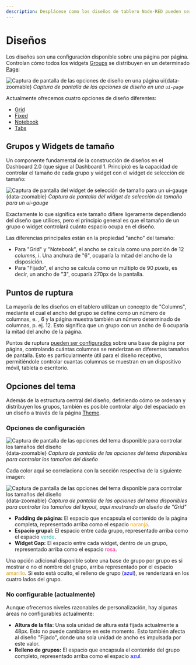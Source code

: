 ```yaml
---
description: Desplácese como los diseños de tablero Node-RED pueden ser configurados para sus aplicaciones.
---
```


# Diseños

Los diseños son una configuración disponible sobre una página por página. Controlan cómo todos los widgets [Groups](../nodes/config/ui-group) se distribuyen en un determinado [Page](../nodes/config/ui-page):

![Captura de pantalla de las opciones de diseño en una página ui](../assets/images/layouts-page-layout-option.png){data-zoomable}
_Captura de pantalla de las opciones de diseño en una `ui-page`_

Actualmente ofrecemos cuatro opciones de diseño diferentes:

- [Grid](./types/grid.md)
- [Fixed](./types/fixed.md)
- [Notebook](./types/notebook.md)
- [Tabs](./types/tabs.md)

## Grupos y Widgets de tamaño

Un componente fundamental de la construcción de diseños en el Dashboard 2.0 (que sigue al Dashboard 1. Principio) es la capacidad de controlar el tamaño de cada grupo y widget con el widget de selección de tamaño:

![Captura de pantalla del widget de selección de tamaño para un ui-gauge](../assets/images/layouts-sizing-options.png){data-zoomable}
_Captura de pantalla del widget de selección de tamaño para un ui-gauge_

Exactamente lo que significa este tamaño difiere ligeramente dependiendo del diseño que utilices, pero el principio general es que el tamaño de un grupo o widget controlará cuánto espacio ocupa en el diseño.

Las diferencias principales están en la propiedad "ancho" del tamaño:

- Para "Grid" y "Notebook", el ancho se calcula como una porción de 12 _columns_, i. Una anchura de "6", ocuparía la mitad del ancho de la disposición.
- Para "Fijado", el ancho se calcula como un múltiplo de 90 _pixels_, es decir, un ancho de "3", ocuparía 270px de la pantalla.

## Puntos de ruptura

La mayoría de los diseños en el tablero utilizan un concepto de "Columns", mediante el cual el ancho del grupo se define como un número de columnas, e. , 6 y la página muestra también un número determinado de columnas, p. ej. 12. Esto significa que un grupo con un ancho de 6 ocuparía la mitad del ancho de la página.

Puntos de ruptura [pueden ser configurados](../nodes/config/ui-page.md#breakpoints) sobre una base de página por página, controlando cuántas columnas se renderizan en diferentes tamaños de pantalla. Esto es particularmente útil para el diseño receptivo, permitiéndole controlar cuantas columnas se muestran en un dispositivo móvil, tableta o escritorio.

## Opciones del tema

Además de la estructura central del diseño, definiendo cómo se ordenan y distribuyen los grupos, también es posible controlar algo del espaciado en un diseño a través de la página [Theme](../nodes/config/ui-theme).

### Opciones de configuración

![Captura de pantalla de las opciones del tema disponible para controlar los tamaños del diseño](../assets/images/layouts-theme-options.jpg){data-zoomable}
_Captura de pantalla de las opciones del tema disponibles para controlar los tamaños del diseño_

Cada color aquí se correlaciona con la sección respectiva de la siguiente imagen:

![Captura de pantalla de las opciones del tema disponible para controlar los tamaños del diseño](../assets/images/layouts-theme-example.jpg){data-zoomable}
_Captura de pantalla de las opciones del tema disponibles para controlar los tamaños del layout, aquí mostrando un diseño de "Grid"_

- **Padding de página:** El espacio que encapsula el contenido de la página completa, representado arriba como el espacio <span style="color: orange;">naranja</span>.
- **Espacio grupal:** El espacio entre cada grupo, representado arriba como el espacio <span style="color: lightseagreen;">verde</span>.
- **Widget Gap:** El espacio entre cada widget, dentro de un grupo, representado arriba como el espacio <span style="color: deeppink;">rosa</span>.

Una opción adicional disponible sobre una base de grupo por grupo es si mostrar o no el nombre del grupo, arriba representado por el espacio <span style="color: goldenrod;">amarillo</span>. Si esto está oculto, el relleno de grupo (<span style="color: blue;">azul</span>), se renderizará en los cuatro lados del grupo.

### No configurable (actualmente)

Aunque ofrecemos niveles razonables de personalización, hay algunas áreas no configurables actualmente:

- **Altura de la fila:** Una sola unidad de altura está fijada actualmente a 48px. Esto no puede cambiarse en este momento. Esto también afecta al diseño "Fijado", donde una sola unidad de ancho es impulsada por este valor.
- **Relleno de grupos:** El espacio que encapsula el contenido del grupo completo, representado arriba como el espacio <span style="color: blue;">azul</span>.